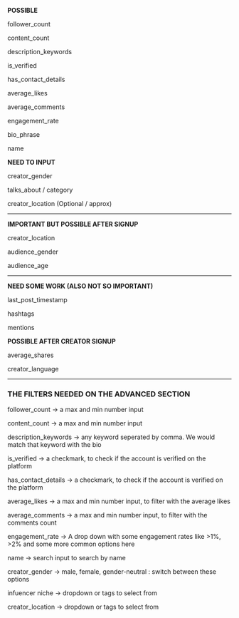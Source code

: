 **POSSIBLE**

follower_count

content_count

description_keywords

is_verified

has_contact_details

average_likes

average_comments

engagement_rate

bio_phrase

name

**NEED TO INPUT**

creator_gender

talks_about / category

creator_location (Optional / approx)

---

**IMPORTANT BUT POSSIBLE AFTER SIGNUP**

creator_location

audience_gender

audience_age

---

**NEED SOME WORK (ALSO NOT SO IMPORTANT)**

last_post_timestamp

hashtags

mentions

**POSSIBLE AFTER CREATOR SIGNUP**

average_shares

creator_language


---




### **THE FILTERS NEEDED ON THE ADVANCED SECTION**



follower_count -> a max and min number input

content_count -> a max and min number input

description_keywords -> any keyword seperated by comma. We would match that keyword with the bio

is_verified -> a checkmark, to check if the account is verified on the platform

has_contact_details -> a checkmark, to check if the account is verified on the platform

average_likes -> a max and min number input, to filter with the average likes

average_comments -> a max and min number input, to filter with the comments count

engagement_rate -> A drop down with some engagement rates like >1%, >2% and some more common options here

name -> search input to search by name

creator_gender -> male, female, gender-neutral : switch between these options

infuencer niche -> dropdown or tags to select from

creator_location -> dropdown or tags to select from
